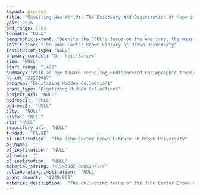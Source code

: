 ```yaml
--- 
layout: project 
title: "Unveiling New Worlds: The Discovery and Digitization of Maps in Books at the John Carter Brown Library"
year: 2016
end_range: 1493
formats: "NULL"
geographic_extant: "Despite the JCBL's focus on the Americas, the maps to be digitized during this project span the globe: from the Sea of Japan to the Arctic (the \"Northern or Icy Ocean\") and from large-scale maps of Europe to charts of the Western Hemisphere, including cosmographic maps (see sample illustrations)."
institution: "The John Carter Brown Library at Brown University"
institution_type: "NULL"
primary_contact: "Dr. Neil Safier"
size: "NULL"
start_range: "1493"
summary: "With an eye toward revealing undiscovered cartographic treasures for new scholarly audiences, this 2-year project undertaken by the John Carter Brown Library will digitize all maps within cataloged books from the Library's peerless collection of materials related to the history of the Americas from the time of European discovery (1492) through the end of the colonial period (circa 1825). Averaging six per title in approximately 2,500 titles (4,000 volumes), these maps will be scanned, described, and then uploaded into the Library's digitized image management system (Luna). Scholars from around the world use the Library's holdings to support and inform their scholarship, including the roughly 1,500 loose maps already digitized and freely available. This project will enable high-resolution access to an untapped cartographic resource that spans the globe and will provide an innovative entry point for researchers seeking out new historical worlds to analyze and explore."
hc_id: "22370087"
program: "Digitizing Hidden Collections"
grant_type: "Digitizing Hidden Collections"
project_url: "NULL"
address1:  "NULL"
address2:  "NULL"
city:  "NULL"
state:  "NULL"
zip: "NULL"
repository_url:  "NULL"
funded:  "FALSE"
p1_institution:  "The John Carter Brown Library at Brown University"
p2_name:  ""
p2_institution:  "NULL"
p3_name:  ""
p3_institution:  "NULL"
material_string: "<li>3902 Books</li>"
collaborating_institution:  "NULL"
grant_amount:  "$248,900"
material_description:  "The collecting focus of the John Carter Brown Library (JCBL) is the history and culture of the early Americas (roughly 1492 to 1825), and this project will showcase and provide an innovative point-of-entry to approximately 2,500 titles held by the Library that contain historical maps of many shapes, sizes, and genres. The JCBL not only has extensive holdings in the literature of European exploration and travel in the Western Hemisphere -- from the first Latin edition of the Columbus letter of 1493 through nearly all of the contemporary narratives of French, Spanish, Portuguese, English, and Dutch discovery, exploration, and settlement -- but also holds hundreds of books and manuscripts written in or containing information on the many languages that are indigenous to the Americas, making it one of the most important repositories of its kind in the world. Maps that accompany these European and indigenous texts provide crucial information regarding the peopling of this hemisphere during a fundamental period in its history, not to mention information documenting cartographical practices during their early development across the globe. The sometimes mundane, sometimes partial maps that accompany texts -- understood for many years as merely illustrative of the texts themselves -- are now recognized as revelatory of much more significant processes, their presence having been occluded due to an emphasis on the more attractive, often colored views that were produced in atlases and sheet maps. Folded into the pages of printed books, these humble repositories of geographical content form the corpus to be revealed and digitized by this project. Although these maps were originally produced as part of a larger published work, most have not been scanned through recent mass digitization projects either because the map is missing from the original, or because foldouts were skipped (presumably deliberately) during the scanning process."
---
```

